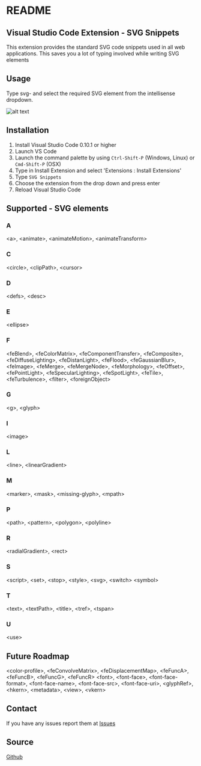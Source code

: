 # README
## Visual Studio Code Extension - SVG Snippets
 
This extension provides the standard SVG code snippets used in all web applications. This saves you a lot of typing
involved while writing SVG elements

## Usage

Type svg- and select the required SVG element from the intellisense dropdown.

![alt text](http://s19.postimg.org/onxiqdwld/preview.gif "Snippets Preview")

## Installation

1. Install Visual Studio Code 0.10.1 or higher
2. Launch VS Code
3. Launch the command palette by using `Ctrl-Shift-P` (Windows, Linux) or `Cmd-Shift-P` (OSX)
4. Type in Install Extension and select 'Extensions : Install Extensions'
5. Type `SVG Snippets`
6. Choose the extension from the drop down and press enter
7. Reload Visual Studio Code

## Supported - SVG elements

### A
&lt;a&gt;,
&lt;animate&gt;,
&lt;animateMotion&gt;,
&lt;animateTransform&gt;
### C
&lt;circle&gt;,
&lt;clipPath&gt;,
&lt;cursor&gt;
### D
&lt;defs&gt;,
&lt;desc&gt;
### E
&lt;ellipse&gt;
### F
&lt;feBlend&gt;,
&lt;feColorMatrix&gt;,
&lt;feComponentTransfer&gt;,
&lt;feComposite&gt;,
&lt;feDiffuseLighting&gt;,
&lt;feDistanLight&gt;,
&lt;feFlood&gt;,
&lt;feGaussianBlur&gt;,
&lt;feImage&gt;,
&lt;feMerge&gt;,
&lt;feMergeNode&gt;,
&lt;feMorphology&gt;,
&lt;feOffset&gt;,
&lt;fePointLight&gt;,
&lt;feSpecularLighting&gt;,
&lt;feSpotLight&gt;,
&lt;feTile&gt;,
&lt;feTurbulence&gt;,
&lt;filter&gt;,
&lt;foreignObject&gt;
### G
&lt;g&gt;,
&lt;glyph&gt;
### I
&lt;image&gt;
### L
&lt;line&gt;,
&lt;linearGradient&gt;
### M
&lt;marker&gt;,
&lt;mask&gt;,
&lt;missing-glyph&gt;,
&lt;mpath&gt;
### P
&lt;path&gt;,
&lt;pattern&gt;,
&lt;polygon&gt;,
&lt;polyline&gt;
### R
&lt;radialGradient&gt;,
&lt;rect&gt;
### S
&lt;script&gt;,
&lt;set&gt;,
&lt;stop&gt;,
&lt;style&gt;,
&lt;svg&gt;,
&lt;switch&gt;
&lt;symbol&gt;
### T
&lt;text&gt;,
&lt;textPath&gt;,
&lt;title&gt;,
&lt;tref&gt;,
&lt;tspan&gt;
### U
&lt;use&gt;

## Future Roadmap
&lt;color-profile&gt;,
&lt;feConvolveMatrix&gt;,
&lt;feDisplacementMap&gt;,
&lt;feFuncA&gt;,
&lt;feFuncB&gt;,
&lt;feFuncG&gt;,
&lt;feFuncR&gt;
&lt;font&gt;,
&lt;font-face&gt;,
&lt;font-face-format&gt;,
&lt;font-face-name&gt;,
&lt;font-face-src&gt;,
&lt;font-face-uri&gt;,
&lt;glyphRef&gt;,
&lt;hkern&gt;,
&lt;metadata&gt;,
&lt;view&gt;,
&lt;vkern&gt;

## Contact
If you have any issues report them at [Issues](https://github.com/sidthesloth92/vsc_svg_snippets/issues)

## Source
[Github](https://github.com/sidthesloth92/vsc_svg_snippets)